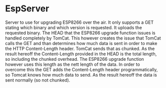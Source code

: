 # EspServer

Server to use for upgrading ESP8266 over the air. It only supports a GET stating which binary and which version is requested. It uploads the requested binary.
The HEAD that the ESP8266 upgrade function issues is handled completely by TomCat. This however creates the issue that TomCat calls the GET and than determines how much data is sent in order to make the HTTP Content-Length header. TomCat sends that as chunked. As the result hereoff the Content-Length provided in the HEAD is the total length, so including the chunked overhead. The ESP8266 upgrade function however uses this length as the nett length of the data. In order to overcome this the GET adds the Content-Length header programmatically, so Tomcat knows how much data to send. As the result hereoff the data is sent normally (so not chunked).
